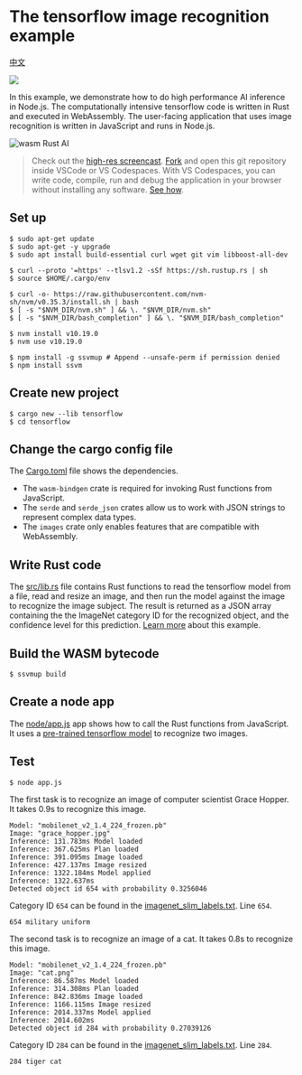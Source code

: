# The tensorflow image recognition example

[中文](README-ZH.md)

<p>
    <a href="https://online.visualstudio.com/environments/new?name=AIaaS%20with%20Rust%20and%20WebAssembly&repo=second-state/rust-wasm-ai-demo">
        <img src="https://img.shields.io/endpoint?style=social&url=https%3A%2F%2Faka.ms%2Fvso-badge">
    </a>
</p>

In this example, we demonstrate how to do high performance AI inference in Node.js. The computationally intensive tensorflow code is written in Rust and executed in WebAssembly. The user-facing application that uses image recognition is written in JavaScript and runs in Node.js.

![wasm Rust AI](https://blog.secondstate.io/images/AIaas%2030seconds.gif)

> Check out the [high-res screencast](https://youtu.be/Ce2am-ugQhg). [Fork](https://github.com/second-state/csdn-ai-demo) and open this git repository inside VSCode or VS Codespaces. With VS Codespaces, you can write code, compile, run and debug the application in your browser without installing any software. [See how](https://github.com/second-state/ssvm-nodejs-starter/blob/master/README.md).

## Set up

```
$ sudo apt-get update
$ sudo apt-get -y upgrade
$ sudo apt install build-essential curl wget git vim libboost-all-dev

$ curl --proto '=https' --tlsv1.2 -sSf https://sh.rustup.rs | sh
$ source $HOME/.cargo/env

$ curl -o- https://raw.githubusercontent.com/nvm-sh/nvm/v0.35.3/install.sh | bash
$ [ -s "$NVM_DIR/nvm.sh" ] && \. "$NVM_DIR/nvm.sh"
$ [ -s "$NVM_DIR/bash_completion" ] && \. "$NVM_DIR/bash_completion"

$ nvm install v10.19.0
$ nvm use v10.19.0

$ npm install -g ssvmup # Append --unsafe-perm if permission denied
$ npm install ssvm
```

## Create new project

```
$ cargo new --lib tensorflow
$ cd tensorflow
```

## Change the cargo config file

The [Cargo.toml](Cargo.toml) file shows the dependencies.

* The `wasm-bindgen` crate is required for invoking Rust functions from JavaScript. 
* The `serde` and `serde_json` crates allow us to work with JSON strings to represent complex data types. 
* The `images` crate only enables features that are compatible with WebAssembly.

## Write Rust code

The [src/lib.rs](src/lib.rs) file contains Rust functions to read the tensorflow model from a file, read and resize an image, and then run the model against the image to recognize the image subject. The result is returned as a JSON array containing the the ImageNet category ID for the recognized object, and the confidence level for this prediction. [Learn more](https://github.com/tensorflow/models/tree/master/research/slim/nets/mobilenet) about this example.

## Build the WASM bytecode

```
$ ssvmup build
```

## Create a node app

The [node/app.js](node/app.js) app shows how to call the Rust functions from JavaScript. It uses a [pre-trained tensorflow model](https://storage.googleapis.com/mobilenet_v2/checkpoints/mobilenet_v2_1.4_224.tgz) to recognize two images.

## Test

```
$ node app.js
```

The first task is to recognize an image of computer scientist Grace Hopper. It takes 0.9s to recognize this image.

```
Model: "mobilenet_v2_1.4_224_frozen.pb"
Image: "grace_hopper.jpg"
Inference: 131.783ms Model loaded
Inference: 367.625ms Plan loaded
Inference: 391.095ms Image loaded
Inference: 427.137ms Image resized
Inference: 1322.184ms Model applied
Inference: 1322.637ms
Detected object id 654 with probability 0.3256046
```

Category ID `654` can be found in the [imagenet_slim_labels.txt](imagenet_slim_labels.txt). Line `654`.

```
654 military uniform
```

The second task is to recognize an image of a cat. It takes 0.8s to recognize this image.

```
Model: "mobilenet_v2_1.4_224_frozen.pb"
Image: "cat.png"
Inference: 86.587ms Model loaded
Inference: 314.308ms Plan loaded
Inference: 842.836ms Image loaded
Inference: 1166.115ms Image resized
Inference: 2014.337ms Model applied
Inference: 2014.602ms
Detected object id 284 with probability 0.27039126
```

Category ID `284` can be found in the [imagenet_slim_labels.txt](imagenet_slim_labels.txt). Line `284`.

```
284 tiger cat
```

